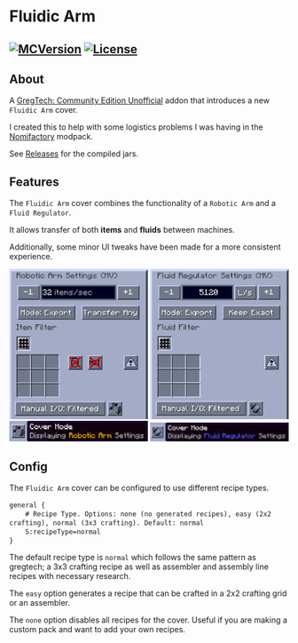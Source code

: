 # Fluidic Arm

[![MCVersion](http://cf.way2muchnoise.eu/versions/570458.svg)](https://www.curseforge.com/minecraft/mc-mods/fluidic-arm) [![License](https://img.shields.io/badge/License-LGPLv3-blue.svg?style=flat-square)](https://raw.githubusercontent.com/Cyber1551/Fluidic-Arm/refs/heads/main/LICENSE.txt)
---

## About

A [GregTech: Community Edition Unofficial](https://www.curseforge.com/minecraft/mc-mods/gregtech-ce-unofficial) addon that introduces a new `Fluidic Arm` cover.

I created this to help with some logistics problems I was having in the [Nomifactory](https://www.curseforge.com/minecraft/modpacks/nomifactory) modpack.

See [Releases]() for the compiled jars.

## Features

The `Fluidic Arm` cover combines the functionality of a `Robotic Arm` and a `Fluid Regulator`. 


It allows transfer of both **items** and **fluids** between machines.

Additionally, some minor UI tweaks have been made for a more consistent experience.

<img src="/img/robotarm.png" alt="image" width="250"> <img src="/img/fluidregulator.png" alt="image" width="250">
<br />
<img src="/img/robotarm_btn.png" alt="image" width="250"> <img src="/img/fluidregulator_btn.png" alt="image" width="250">


 
## Config

The `Fluidic Arm` cover can be configured to use different recipe types.

```
general {
    # Recipe Type. Options: none (no generated recipes), easy (2x2 crafting), normal (3x3 crafting). Default: normal
    S:recipeType=normal
}
```


The default recipe type is `normal` which follows the same pattern as gregtech; a 3x3 crafting recipe as well as assembler and assembly line recipes with necessary research. 

The `easy` option generates a recipe that can be crafted in a 2x2 crafting grid or an assembler.

The `none` option disables all recipes for the cover. Useful if you are making a custom pack and want to add your own recipes.